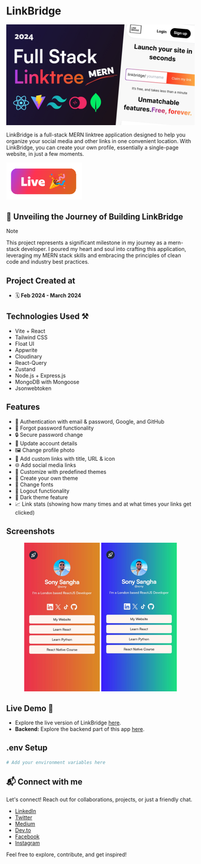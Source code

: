 # LinkBridge

![LinkBridge](/public/thumbnail.jpg)

LinkBridge is a full-stack MERN linktree application designed to help you organize your social media and other links in one convenient location. With LinkBridge, you can create your own profile, essentially a single-page website, in just a few moments.

<div align="">
<a align="center" href="https://linkbridge.vercel.app">
  <img width="40%" class="" src="/public/live-btn.png" alt="" />
</a>
</div>

## 🔴 Unveiling the Journey of Building LinkBridge
> [!NOTE]
> This project represents a significant milestone in my journey as a mern-stack developer. I poured my heart and soul into crafting this application, leveraging my MERN stack skills and embracing the principles of clean code and industry best practices.

## Project Created at

- 🗓 **Feb 2024 - March 2024**

## Technologies Used ⚒️

- Vite + React
- Tailwind CSS
- Float UI
- Appwrite
- Cloudinary
- React-Query
- Zustand
- Node.js + Express.js
- MongoDB with Mongoose
- Jsonwebtoken

## Features

- 👥 Authentication with email & password, Google, and GitHub
- 🔑 Forgot password functionality
- 🔒 Secure password change
- 💼 Update account details
- 🖼 Change profile photo
- 🔗 Add custom links with title, URL & icon
- 🌐 Add social media links
- 🎨 Customize with predefined themes
- 🎨 Create your own theme
- 📝 Change fonts
- 🚪 Logout functionality
- 🌙 Dark theme feature
- 📈 Link stats (showing how many times and at what times your links get clicked)

## Screenshots

<div align="center" class="">
  <img width="40%" src="/public/ss-orange.jpg" alt="" />
  <img width="40%" src="/public/ss-blue.jpg" alt="" />
</div>

## Live Demo 🎉

- Explore the live version of LinkBridge [here](https://linkbridge.vercel.app).
- **Backend:** Explore the backend part of this app [here](https://github.com/fazle-rabbi-dev/link-bridge-api).

## .env Setup

```sh
# Add your environment variables here
```

## 📬 Connect with me

Let's connect! Reach out for collaborations, projects, or just a friendly chat.

- [LinkedIn](https://linkedin.com/in/fazlerabbidev)
- [Twitter](https://twitter.com/fazle_rabbi_dev)
- [Medium](https://medium.com/@fazle-rabbi-dev)
- [Dev.to](https://dev.to/fazle-rabbi-dev)
- [Facebook](https://facebook.com/fazlerabbidev)
- [Instagram](https://instagram.com/fazle_rabbi_dev)

Feel free to explore, contribute, and get inspired!
